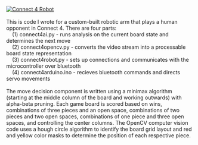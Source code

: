 [![Connect 4 Robot](http://img.youtube.com/vi/lbCc1O47Izo/0.jpg)](http://www.youtube.com/watch?v=lbCc1O47Izo "Connect 4 Robot")
\
\
This is code I wrote for a custom-built robotic arm that plays a human opponent in Connect 4. There are four parts:\
&nbsp;&nbsp;&nbsp;&nbsp;(1) connect4ai.py - runs analysis on the current board state and determines the next move\
&nbsp;&nbsp;&nbsp;&nbsp;(2) connect4opencv.py - converts the video stream into a processable board state representation\
&nbsp;&nbsp;&nbsp;&nbsp;(3) connect4robot.py - sets up connections and communicates with the microcontroller over bluetooth\
&nbsp;&nbsp;&nbsp;&nbsp;(4) connect4arduino.ino - recieves bluetooth commands and directs servo movements\
\
The move decision component is written using a minimax algorithm (starting at the middle column of the board and working outwards) with alpha-beta pruning. Each game board is scored based on wins, combinations of three pieces and an open space, combinations of two pieces and two open spaces, combinations of one piece and three open spaces, and controlling the center columns. The OpenCV computer vision code uses a hough circle algorithm to identify the board grid layout and red and yellow color masks to determine the position of each respective piece.
